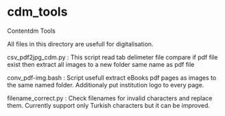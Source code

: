 cdm_tools
=========

Contentdm Tools

All files in this directory are usefull for digitalisation.

csv_pdf2jpg_cdm.py	: This script read tab delimeter file compare if pdf file exist then extract all images to a new folder same name as pdf file

conv_pdf-img.bash	: Script usefull extract eBooks pdf pages as images to the same named folder. Additionaly put institution logo to every page.

filename_correct.py	: Check filenames for invalid characters and replace them. Currently support only Turkish characters but it can be improved.

